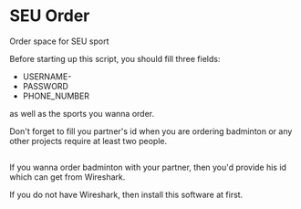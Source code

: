 # SEU Order

Order space for SEU sport

Before starting up this script, you should fill three fields:
- USERNAME-
- PASSWORD
- PHONE_NUMBER

as well as the sports you wanna order.

Don't forget to fill you partner's id when you are ordering badminton or any other projects require at least two people.

##

If you wanna order badminton with your partner, then you'd provide his id which can get from Wireshark.

If you do not have Wireshark, then install this software at first.

